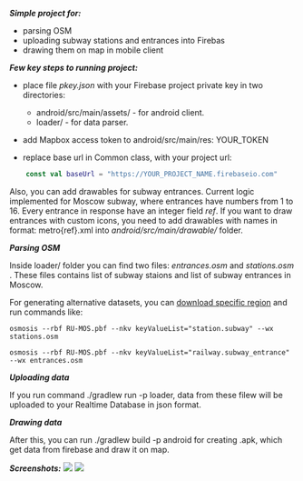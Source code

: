 ***Simple project for:***
* parsing OSM
* uploading subway stations and entrances into Firebas
* drawing them on map in mobile client

***Few key steps to running project:***

* place file *pkey.json* with your Firebase project private key in two directories:
    * android/src/main/assets/ - for android client.
    * loader/ - for data parser.

* add Mapbox access token to android/src/main/res:
    <string name="mapbox_access_token" translatable="false">YOUR_TOKEN</string>
    
* replace base url in Common class, with your project url:
```kotlin
    const val baseUrl = "https://YOUR_PROJECT_NAME.firebaseio.com"
 ```

Also, you can add drawables for subway entrances. Current logic implemented for Moscow subway, where entrances have numbers from 1 to 16. 
Every entrance in response have an integer field *ref*. If you want to draw entrances with custom icons, you need to add drawables with names in format: metro{ref}.xml into *android/src/main/drawable/* folder. 


***Parsing OSM***

Inside loader/ folder you can find two files: *entrances.osm* and *stations.osm* . These files contains list of subway staions  and list of subway entrances in Moscow. 

For generating alternative datasets, you can [download specific region](https://wiki.openstreetmap.org/wiki/Downloading_data)
and run commands like:

```osmosis --rbf RU-MOS.pbf --nkv keyValueList="station.subway" --wx stations.osm```

```osmosis --rbf RU-MOS.pbf --nkv keyValueList="railway.subway_entrance" --wx entrances.osm```


***Uploading data***

If you run command ./gradlew run -p loader, data from these filew will be uploaded to your Realtime Database in json format.


***Drawing data***

After this, you can run ./gradlew build -p android for creating .apk, which get data from firebase and draw it on map.

***Screenshots:***
![](https://github.com/kifio/subways-and-entrances/raw/master/1.jpg)
![](https://github.com/kifio/subways-and-entrances/raw/master/2.jpg)

